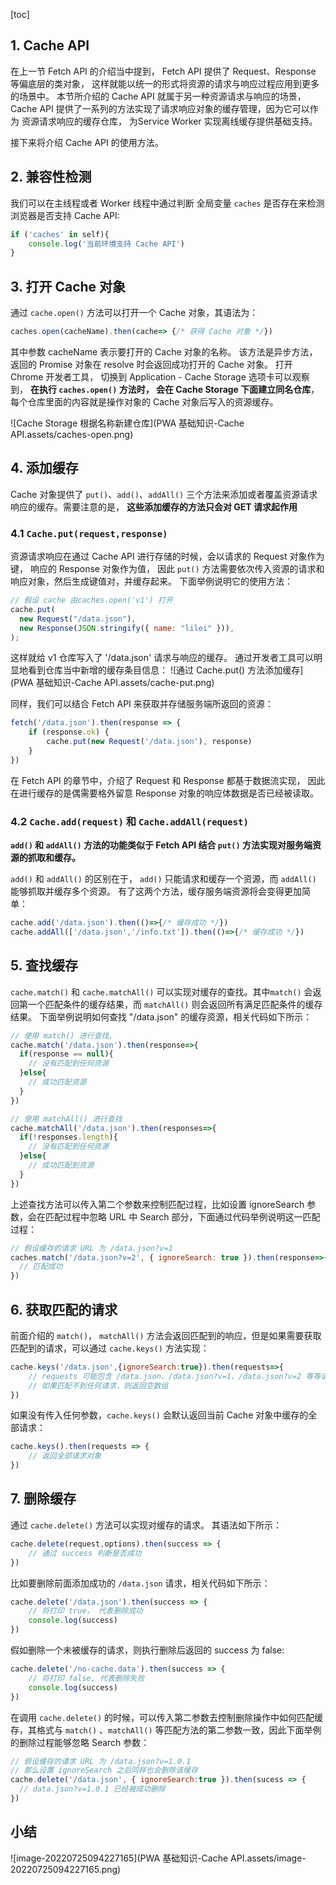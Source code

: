 [toc]

## 1. Cache API

在上一节 Fetch API 的介绍当中提到， Fetch API 提供了 Request、Response 等偏底层的类对象， 这样就能以统一的形式将资源的请求与响应过程应用到更多的场景中。 本节所介绍的 Cache API 就属于另一种资源请求与响应的场景， Cache API 提供了一系列的方法实现了请求响应对象的缓存管理，因为它可以作为 资源请求响应的缓存仓库， 为Service Worker 实现离线缓存提供基础支持。

接下来将介绍 Cache API 的使用方法。



## 2. 兼容性检测

我们可以在主线程或者 Worker 线程中通过判断  全局变量 `caches` 是否存在来检测浏览器是否支持  Cache API:

```javascript
if ('caches' in self){
    console.log('当前环境支持 Cache API')
}
```

## 3. 打开 Cache 对象

通过 `cache.open()` 方法可以打开一个 Cache 对象，其语法为：
```javascript
caches.open(cacheName).then(cache=> {/* 获得 Cache 对象 */})
```

其中参数 cacheName 表示要打开的 Cache 对象的名称。 该方法是异步方法，返回的 Promise 对象在 resolve 时会返回成功打开的 Cache 对象。 打开 Chrome 开发者工具， 切换到 Application - Cache Storage 选项卡可以观察到， **在执行 `caches.open()` 方法时， 会在  Cache Storage 下面建立同名仓库**，每个仓库里面的内容就是操作对象的 Cache 对象后写入的资源缓存。 

![Cache Storage 根据名称新建仓库](PWA 基础知识-Cache API.assets/caches-open.png)

## 4. 添加缓存

Cache 对象提供了 `put()`、`add()`、`addAll()` 三个方法来添加或者覆盖资源请求响应的缓存。需要注意的是， **这些添加缓存的方法只会对 GET 请求起作用**

### 4.1 `Cache.put(request,response)`

资源请求响应在通过 Cache API 进行存储的时候，会以请求的 Request 对象作为键， 响应的 Response 对象作为值， 因此 `put()` 方法需要依次传入资源的请求和响应对象，然后生成键值对，并缓存起来。 下面举例说明它的使用方法：
```javascript
// 假设 cache 由caches.open('v1') 打开
cache.put(
  new Request("/data.json"),
  new Response(JSON.stringify({ name: "lilei" })),
);
```

这样就给 v1 仓库写入了 '/data.json' 请求与响应的缓存。 通过开发者工具可以明显地看到仓库当中新增的缓存条目信息：
![通过 Cache.put() 方法添加缓存](PWA 基础知识-Cache API.assets/cache-put.png)

同样，我们可以结合 Fetch API 来获取并存储服务端所返回的资源：

```javascript
fetch('/data.json').then(response => {
    if (response.ok) {
        cache.put(new Request('/data.json'), response)
    }
})
```

在 Fetch API 的章节中，介绍了 Request 和 Response 都基于数据流实现， 因此在进行缓存的是偶需要格外留意 Response 对象的响应体数据是否已经被读取。

### 4.2 `Cache.add(request)` 和 `Cache.addAll(request)`

**`add()` 和 `addAll()` 方法的功能类似于 Fetch API 结合 `put()` 方法实现对服务端资源的抓取和缓存。**

`add()` 和 `addAll()` 的区别在于， `add()` 只能请求和缓存一个资源，而 `addAll()` 能够抓取并缓存多个资源。 有了这两个方法，缓存服务端资源将会变得更加简单：

```javascript
cache.add('/data.json').then(()=>{/* 缓存成功 */})
cache.addAll(['/data.json','/info.txt']).then(()=>{/* 缓存成功 */})
```

## 5. 查找缓存

`cache.match()` 和 `cache.matchAll()` 可以实现对缓存的查找。其中`match()` 会返回第一个匹配条件的缓存结果，而 `matchAll()` 则会返回所有满足匹配条件的缓存结果。 下面举例说明如何查找 "/data.json" 的缓存资源，相关代码如下所示：

```javascript
// 使用 match() 进行查找、
cache.match('/data.json').then(response=>{
  if(response == null){
    // 没有匹配到任何资源
  }else{
    // 成功匹配资源
  }
})

// 使用 matchAll() 进行查找
cache.matchAll('/data.json').then(responses=>{
  if(!responses.length){
    // 没有匹配到任何资源
  }else{
    // 成功匹配到资源
  }
})
```

上述查找方法可以传入第二个参数来控制匹配过程，比如设置 ignoreSearch 参数，会在匹配过程中忽略 URL 中 Search 部分，下面通过代码举例说明这一匹配过程：

```javascript
// 假设缓存的请求 URL 为 /data.json?v=1
caches.match('/data.json?v=2', { ignoreSearch: true }).then(response=>{
  // 匹配成功
})
```

## 6. 获取匹配的请求

前面介绍的 `match()`， `matchAll()` 方法会返回匹配到的响应，但是如果需要获取匹配到的请求，可以通过 `cache.keys()` 方法实现：

```javascript
cache.keys('/data.json',{ignoreSearch:true}).then(requests=>{
    // requests 可能包含 /data.json、/data.json?v=1、/data.json?v=2 等等请求对象
    // 如果匹配不到任何请求，则返回空数组
})
```

如果没有传入任何参数，`cache.keys()` 会默认返回当前 Cache 对象中缓存的全部请求：

```javascript
cache.keys().then(requests => {
    // 返回全部请求对象
})
```



## 7. 删除缓存

通过 `cache.delete()` 方法可以实现对缓存的请求。 其语法如下所示：

```javascript
cache.delete(request,options).then(success => {
    // 通过 success 判断是否成功
})
```

比如要删除前面添加成功的 `/data.json` 请求，相关代码如下所示：
```javascript
cache.delete('/data.json').then(success => {
    // 将打印 true， 代表删除成功
    console.log(success)
})
```

假如删除一个未被缓存的请求，则执行删除后返回的 success 为 false:

```javascript
cache.delete('/no-cache.data').then(success => {
    // 将打印 false, 代表删除失败
    console.log(success)
})
```

在调用 `cache.delete()` 的时候，可以传入第二参数去控制删除操作中如何匹配缓存，其格式与 `match()` 、`matchAll()` 等匹配方法的第二参数一致，因此下面举例的删除过程能够忽略 Search 参数：

```javascript
// 假设缓存的请求 URL 为 /data.json?v=1.0.1
// 那么设置 ignoreSearch 之后同样也会删除该缓存
cache.delete('/data.json', { ignoreSearch:true }).then(sucess => {
  // data.json?v=1.0.1 已经被成功删除
})
```



## 小结

![image-20220725094227165](PWA 基础知识-Cache API.assets/image-20220725094227165.png)













